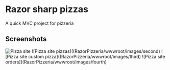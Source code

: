 
# Razor sharp pizzas

A quick MVC project for pizzeria


## Screenshots

![Pizza site](RazorPizzeria/wwwroot/images/first)
![Pizza site pizzas]((RazorPizzeria/wwwroot/images/second)
![Pizza site custom pizza]((RazorPizzeria/wwwroot/images/third)
![Pizza site orders]((RazorPizzeria/wwwroot/images/fourth)

